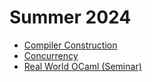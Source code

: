 # Summer 2024 

- [Compiler Construction](24ss/compiler-construction.md)
- [Concurrency](24ss/concurrency.md)
- [Real World OCaml (Seminar)](24ss/ocaml.md)